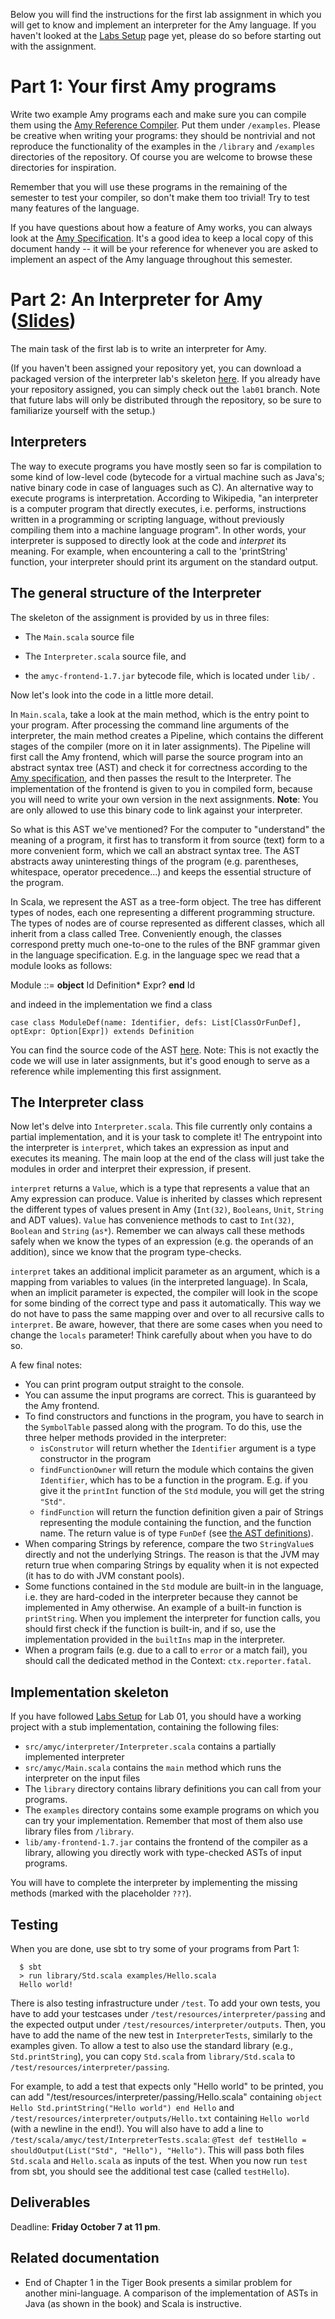 Below you will find the instructions for the first lab assignment in which you will get to know and implement an interpreter for the Amy language. If you haven't looked at the [Labs Setup](https://gitlab.epfl.ch/lara/cs320/-/blob/main/labs/labs-setup.md) page yet, please do so before starting out with the assignment.


# Part 1: Your first Amy programs

Write two example Amy programs each and make sure you can compile them using the [Amy Reference Compiler](https://gitlab.epfl.ch/lara/cs320/-/blob/main/labs/amy_reference_compiler.md). Put them under `/examples`. Please be creative when writing your programs: they should be nontrivial and not reproduce the functionality of the examples in the `/library` and `/examples` directories of the repository. Of course you are welcome to browse these directories for inspiration.

Remember that you will use these programs in the remaining of the semester to test your compiler, so don't make them too trivial! Try to test many features of the language.

If you have questions about how a feature of Amy works, you can always look at the [Amy Specification](https://gitlab.epfl.ch/lara/cs320/-/blob/main/labs/amy-specification/amy-specification.pdf). It's a good idea to keep a local copy of this document handy -- it will be your reference for whenever you are asked to implement an aspect of the Amy language throughout this semester.


# Part 2: An Interpreter for Amy ([Slides](lab01-slides.pdf))

The main task of the first lab is to write an interpreter for Amy. 

(If you haven't been assigned your repository yet, you can download a packaged version of the interpreter lab's skeleton [here](https://gitlab.epfl.ch/lara/cs320/-/blob/main/labs/lab01/lab01.zip). If you already have your repository assigned, you can simply check out the `lab01` branch. Note that future labs will only be distributed through the repository, so be sure to familiarize yourself with the setup.)


## Interpreters 

The way to execute programs you have mostly seen so far is compilation to some kind of low-level code (bytecode for a virtual machine such as Java's; native binary code in case of languages such as C). An alternative way to execute programs is interpretation. According to Wikipedia, "an interpreter is a computer program that directly executes, i.e. performs, instructions written in a programming or scripting language, without previously compiling them into a machine language program". In other words, your interpreter is supposed to directly look at the code and *interpret* its meaning. For example, when encountering a call to the 'printString' function, your interpreter should print its argument on the standard output.

## The general structure of the Interpreter 

The skeleton of the assignment is provided by us in three files:

- The `Main.scala` source file

- The `Interpreter.scala` source file, and

- the `amyc-frontend-1.7.jar` bytecode file, which is located under `lib/` .

Now let's look into the code in a little more detail.

In `Main.scala`, take a look at the main method, which is the entry point to your program. After processing the command line arguments of the interpreter, the main method creates a Pipeline, which contains the different stages of the compiler (more on it in later assignments). The Pipeline will first call the Amy frontend, which will parse the source program into an abstract syntax tree (AST) and check it for correctness according to the [Amy specification](https://gitlab.epfl.ch/lara/cs320/-/blob/main/labs/amy-specification/amy-specification.pdf), and then passes the result to the Interpreter.
The implementation of the frontend is given to you in compiled form, because you will need to write your own version in the next assignments. **Note**: You are only allowed to use this binary code to link against your interpreter.

So what is this AST we've mentioned? For the computer to "understand" the meaning of a program, it first has to transform it from source (text) form to a more convenient form, which we call an abstract syntax tree. The AST abstracts away uninteresting things of the program (e.g. parentheses, whitespace, operator precedence...) and keeps the essential structure of the program. 

In Scala, we represent the AST as a tree-form object. The tree has different types of nodes, each one representing a different programming structure. The types of nodes are of course represented as different classes, which all inherit from a class called Tree. Conveniently enough, the classes correspond pretty much one-to-one to the rules of the BNF grammar given in the language specification. E.g. in the language spec we read that a module looks as follows:

Module ::= **object** Id Definition* Expr? **end** Id

and indeed in the implementation we find a class 

`case class ModuleDef(name: Identifier, defs: List[ClassOrFunDef], optExpr: Option[Expr]) extends Definition`

You can find the source code of the AST [here](https://gitlab.epfl.ch/lara/cs320/-/blob/main/labs/lab01/material/SymbolicTreeModule.scala).
Note: This is not exactly the code we will use in later assignments, but it's good enough to serve as a reference while implementing this first assignment.


## The Interpreter class

Now let's delve into `Interpreter.scala`. This file currently only contains a partial implementation, and it is your task to complete it! The entrypoint into the interpreter is `interpret`, which takes an expression as input and executes its meaning. The main loop at the end of the class will just take the modules in order and interpret their expression, if present.

`interpret` returns a `Value`, which is a type that represents a value that an Amy expression can produce. Value is inherited by classes which represent the different types of values present in Amy (`Int(32)`, `Booleans`, `Unit`, `String` and ADT values). `Value` has convenience methods to cast to `Int(32)`, `Boolean` and `String` (`as*`). Remember we can always call these methods safely when we know the types of an expression (e.g. the operands of an addition), since we know that the program type-checks.

`interpret` takes an additional implicit parameter as an argument, which is a mapping from variables to values (in the interpreted language). In Scala, when an implicit parameter is expected, the compiler will look in the scope for some binding of the correct type and pass it automatically. This way we do not have to pass the same mapping over and over to all recursive calls to `interpret`. Be aware, however, that there are some cases when you need to change the `locals` parameter! Think carefully about when you have to do so.

A few final notes:

  * You can print program output straight to the console.
  * You can assume the input programs are correct. This is guaranteed by the Amy frontend. 
  * To find constructors and functions in the program, you have to search in the `SymbolTable` passed along with the program. To do this, use the three helper methods provided in the interpreter:
    * `isConstrutor` will return whether the `Identifier` argument is a type constructor in the program
    * `findFunctionOwner` will return the module which contains the given `Identifier`, which has to be a function in the program. E.g. if you give it the `printInt` function of the `Std` module, you will get the string `"Std"`.
    * `findFunction` will return the function definition given a pair of Strings representing the module containing the function, and the function name. The return value is of type `FunDef` (see [the AST definitions](https://gitlab.epfl.ch/lara/cs320/-/blob/main/labs/lab01/material/SymbolicTreeModule.scala)).
  * When comparing Strings by reference, compare the two `StringValue`s directly and not the underlying Strings. The reason is that the JVM may return true when comparing Strings by equality when it is not expected (it has to do with JVM constant pools).
  * Some functions contained in the `Std` module are built-in in the language, i.e. they are hard-coded in the interpreter because they cannot be implemented in Amy otherwise. An example of a built-in function is `printString`. When you implement the interpreter for function calls, you should first check if the function is built-in, and if so, use the implementation provided in the `builtIns` map in the interpreter.
  * When a program fails (e.g. due to a call to `error` or a match fail), you should call the dedicated method in the Context: `ctx.reporter.fatal`.

## Implementation skeleton 

If you have followed [Labs Setup](https://gitlab.epfl.ch/lara/cs320/-/blob/main/labs/labs-setup.md) for Lab 01, you should have a working project with a stub implementation, containing the following files:

  * `src/amyc/interpreter/Interpreter.scala` contains a partially implemented interpreter
  * `src/amyc/Main.scala` contains the `main` method which runs the interpreter on the input files
  * The `library` directory contains library definitions you can call from your programs.
  * The `examples` directory contains some example programs on which you can try your implementation. Remember that most of them also use library files from `/library`.
  * `lib/amy-frontend-1.7.jar` contains the frontend of the compiler as a library, allowing you directly work with type-checked ASTs of input programs.

You will have to complete the interpreter by implementing the missing methods (marked with the placeholder `???`).


## Testing

When you are done, use sbt to try some of your programs from Part 1:

```
  $ sbt
  > run library/Std.scala examples/Hello.scala
  Hello world!
```

There is also testing infrastructure under `/test`. To add your own tests, you have to add your testcases under `/test/resources/interpreter/passing`
and the expected output under 
`/test/resources/interpreter/outputs`.
Then, you have to add the name of the new test in `InterpreterTests`, similarly to the examples given.
To allow a test to also use the standard library (e.g., `Std.printString`), you can copy `Std.scala` from `library/Std.scala` to `/test/resources/interpreter/passing`.

For example, to add a test that expects only "Hello world" to be printed, you can add "/test/resources/interpreter/passing/Hello.scala" containing `object Hello Std.printString("Hello world") end Hello` and `/test/resources/interpreter/outputs/Hello.txt` containing `Hello world` (with a newline in the end!). You will also have to add a line to `/test/scala/amyc/test/InterpreterTests.scala`:  `@Test def testHello = shouldOutput(List("Std", "Hello"), "Hello")`. This will pass both files `Std.scala` and `Hello.scala` as inputs of the test. When you now run `test` from sbt, you should see the additional test case (called `testHello`).


## Deliverables

Deadline: **Friday October 7 at 11 pm**.


## Related documentation 

  * End of Chapter 1 in the Tiger Book presents a similar problem for another mini-language. A comparison of the implementation of ASTs in Java (as shown in the book) and Scala is instructive.
